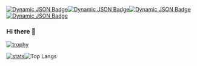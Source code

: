 [![Dynamic JSON Badge](https://img.shields.io/badge/dynamic/json?url=https%3A%2F%2Fraw.githubusercontent.com%2Fnathanshankar%2Fnathanshankar%2Fmain%2Fgoogle_scholar_nathanshankar.json&query=%24.author.name&label=Google%20Scholar&color=red)](https://scholar.google.com/citations?hl=es&user=anH1p78AAAAJ)[![Dynamic JSON Badge](https://img.shields.io/badge/dynamic/json?url=https%3A%2F%2Fraw.githubusercontent.com%2Fnathanshankar%2Fnathanshankar%2Fmain%2Fgoogle_scholar_nathanshankar.json&query=%24.cited_by.table..citations.all&label=Citations&l)](https://scholar.google.com/citations?user=anH1p78AAAAJ&hl=es#d=gsc_md_hist&t=1712270442409)[![Dynamic JSON Badge](https://img.shields.io/badge/dynamic/json?url=https%3A%2F%2Fraw.githubusercontent.com%2Fnathanshankar%2Fnathanshankar%2Fmain%2Fgoogle_scholar_nathanshankar.json&query=%24.cited_by.table..h_index.all&label=h_index&)](https://scholar.google.com/citations?user=anH1p78AAAAJ&hl=es#d=gsc_md_hist&t=1712270442409)[![Dynamic JSON Badge](https://img.shields.io/badge/dynamic/json?url=https%3A%2F%2Fraw.githubusercontent.com%2Fnathanshankar%2Fnathanshankar%2Fmain%2Fgoogle_scholar_nathanshankar.json&query=%24.cited_by.table..i10_index.all&label=i10_index&color=blue)](https://scholar.google.com/citations?user=anH1p78AAAAJ&hl=es#d=gsc_md_hist&t=1712270442409)


### Hi there 👋

[![trophy](https://github-profile-trophy.vercel.app/?username=nathanshankar&theme=dark)](https://github.com/nathanshankar/github-profile-trophy)

[![stats](https://github-readme-stats.vercel.app/api?username=nathanshankar)](https://github.com/nathanshankar/github-readme-stats)![Top Langs](https://github-readme-stats.vercel.app/api/top-langs/?username=nathanshankar&layout=compact)



<!--
**nathanshankar/nathanshankar** is a ✨ _special_ ✨ repository because its `README.md` (this file) appears on your GitHub profile.

Here are some ideas to get you started:

- 🔭 I’m currently working on ...
- 🌱 I’m currently learning ...
- 👯 I’m looking to collaborate on ...
- 🤔 I’m looking for help with ...
- 💬 Ask me about ...
- 📫 How to reach me: ...
- 😄 Pronouns: ...
- ⚡ Fun fact: ...
-->

